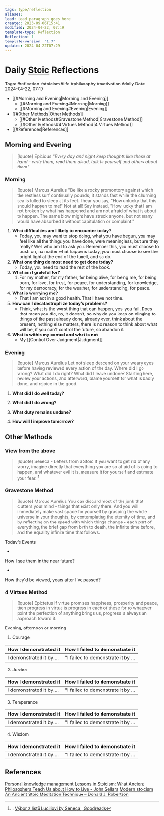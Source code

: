 ```yaml
---
tags: type/reflection
aliases: 
lead: Lead paragraph goes here
created: 2023-09-06T15:41
modified: 2024-04-22, 07:19
template-type: Reflection
Reflection: 1
template-version: "1.7"
updated: 2024-04-22T07:29
---
```

# Daily [Stoic](../SLIP-BOX/Stoicism.md) Reflections

Tags:  #reflection #stoicism #life #philosophy #motivation #daily 
Date: 2024-04-22, 07:19

- [[#Morning and Evening|Morning and Evening]]
	- [[#Morning and Evening#Morning|Morning]]
	- [[#Morning and Evening#Evening|Evening]]
- [[#Other Methods|Other Methods]]
	- [[#Other Methods#Gravestone Method|Gravestone Method]]
	- [[#Other Methods#4 Virtues Method|4 Virtues Method]]
- [[#References|References]]


## Morning and Evening

> [!quote] Epicious 
> _"Every day and night keep thoughts like these at hand - write them, read them aloud, talk to yourself and others about them"_
### Morning

> [!quote] Marcus Aurelius
> "Be like a rocky promontory against which the restless surf continually pounds; it stands fast while the churning sea is lulled to sleep at its feet. I hear you say, "How unlucky that this should happen to me!" Not at all! Say instead, "How lucky that I am not broken by what has happened and am not afraid of what is about to happen. The same blow might have struck anyone, but not many would have absorbed it without capitulation or complaint."

1. **What difficulties am I likely to encounter today?**
	- Today, you may want to stop doing, what you have begun, you may feel like all the things you have done, were meaningless, but are they really? Well who am I to ask you. Remember this, you must choose to push on, no matter what happens today, you must choose to see the bright light at the end of the tunell, and so do.
2. **What one thing do most need to get done today?**
	- Today, you need to read the rest of the book. 
1. **What am I grateful for?**
	1. For my mother, for my father, for being alive, for being me, for being born, for love, for trust, for peace, for understanding, for knowledge, for my democracy, for the weather, for understanding, for peace.
2. **What is worrying me?**
	- That I am not in a good health. That I have not time.
3. **How can I decatastrophize today's problems?**
	- Think, what is the worst thing that can happen, yes, you fail. Does that mean you die, no, it doesn't, so why do you keep on clinging to things of the past already done, already over, think about the present, nothing else matters, there is no reason to think about what will be, if you can't control the future, so abandon it.
4. **What is within my control and what is not**
	- My [[Control Over Judgment|Judgment]]

### Evening

> [!quote] Marcus Aurelius
> Let not sleep descend on your weary eyes before having reviewed every action of the day. Where did I go wrong? What did I do right? What did I leave undone? Starting here, review your actions, and afterward, blame yourself for what is badly done, and rejoice in the good.

1. **What did I do well today?**

2. **What did I do wrong?**

4. **What duty remains undone?**

5. **How will I improve tomorrow?**

## Other Methods

### View from the above

> [!quote] Seneca - Letters from a Stoic
> If you want to get rid of any worry, imagine directly that everything you are so afraid of is going to happen, and whatever evil it is, measure it for yourself and estimate your fear. [^Seneca]


### Gravestone Method

> [!quote] Marcus Aurelius
> You can discard most of the junk that clutters your mind - things that exist only there. And you will immediately make vast space for yourself by grasping the whole universe in your thoughts, by contemplating the eternity of time, and by reflecting on the speed with which things change - each part of everything, the brief gap from birth to death, the infinite time before, and the equality infinite time that follows. 

Today's Events 

-

How I see them in the near future? 

-

How they'd be viewed, years after I've passed?

### 4 Virtues Method

> [!quote] Epictetus 
> If virtue promises happiness, prosperity and peace, then progress in virtue is progress in each of these for to whatever point the perfection of anything brings us, progress is always an approach toward it.

Evening, afternoon or morning

1. Courage 

| How I demonstrated it  | How I failed to demonstrate it |
| ------------------- | ---------------- |
| I demonstrated it by....                 | "I failed to demonstrate it by ...              |

2. Justice

| How I demonstrated it  | How I failed to demonstrate it |
| ------------------- | ---------------- |
| I demonstrated it by....                 | "I failed to demonstrate it by ...             

3. Temperance

| How I demonstrated it  | How I failed to demonstrate it |
| ------------------- | ---------------- |
| I demonstrated it by....                 | "I failed to demonstrate it by ...             

4. Wisdom

| How I demonstrated it  | How I failed to demonstrate it |
| ------------------- | ---------------- |
| I demonstrated it by....                 | "I failed to demonstrate it by ...             

## References

[Personal knowledge management](Personal%20knowledge%20management.md)
[Lessons in Stoicism: What Ancient Philosophers Teach Us about How to Live - John Sellars](https://books.google.cz/books/about/Lessons_in_Stoicism.html?id=ky84zQEACAAJ&redir_esc=y)
[Modern stoicism](https://modernstoicism.com/)
[An Ancient Stoic Meditation Technique – Donald J. Robertson](https://donaldrobertson.name/2017/03/22/an-ancient-stoic-meditation-technique/)

[^Seneca]:: [Výbor z listů Luciliovi by Seneca | Goodreads](https://www.goodreads.com/book/show/23340595-v-bor-z-list-luciliovi) 